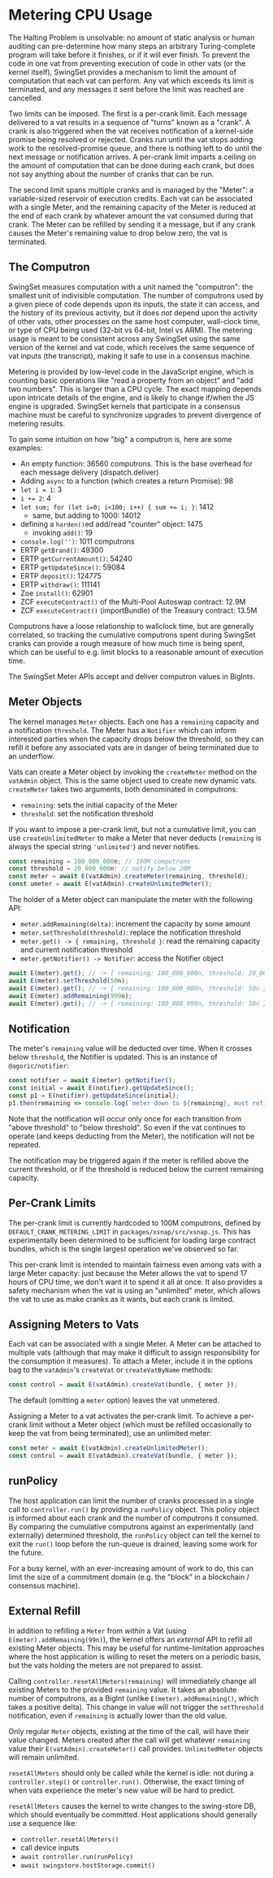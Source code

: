 # Metering CPU Usage

The Halting Problem is unsolvable: no amount of static analysis or human auditing can pre-determine how many steps an arbitrary Turing-complete program will take before it finishes, or if it will ever finish. To prevent the code in one vat from preventing execution of code in other vats (or the kernel itself), SwingSet provides a mechanism to limit the amount of computation that each vat can perform. Any vat which exceeds its limit is terminated, and any messages it sent before the limit was reached are cancelled.

Two limits can be imposed. The first is a per-crank limit. Each message delivered to a vat results in a sequence of "turns" known as a "crank". A crank is also triggered when the vat receives notification of a kernel-side promise being resolved or rejected. Cranks run until the vat stops adding work to the resolved-promise queue, and there is nothing left to do until the next message or notification arrives. A per-crank limit imparts a ceiling on the amount of computation that can be done during each crank, but does not say anything about the number of cranks that can be run.

The second limit spans multiple cranks and is managed by the "Meter": a variable-sized reservoir of execution credits. Each vat can be associated with a single Meter, and the remaining capacity of the Meter is reduced at the end of each crank by whatever amount the vat consumed during that crank. The Meter can be refilled by sending it a message, but if any crank causes the Meter's remaining value to drop below zero, the vat is terminated.

## The Computron

SwingSet measures computation with a unit named the "computron": the smallest unit of indivisible computation. The number of computrons used by a given piece of code depends upon its inputs, the state it can access, and the history of its previous activity, but it does *not* depend upon the activity of other vats, other processes on the same host computer, wall-clock time, or type of CPU being used (32-bit vs 64-bit, Intel vs ARM). The metering usage is meant to be consistent across any SwingSet using the same version of the kernel and vat code, which receives the same sequence of vat inputs (the transcript), making it safe to use in a consensus machine.

Metering is provided by low-level code in the JavaScript engine, which is counting basic operations like "read a property from an object" and "add two numbers". This is larger than a CPU cycle. The exact mapping depends upon intricate details of the engine, and is likely to change if/when the JS engine is upgraded. SwingSet kernels that participate in a consensus machine must be careful to synchronize upgrades to prevent divergence of metering results.

To gain some intuition on how "big" a computron is, here are some examples:

* An empty function: 36560 computrons. This is the base overhead for each message delivery (dispatch.deliver)
* Adding `async` to a function (which creates a return Promise): 98
* `let i = 1`: 3
* `i += 2`: 4
* `let sum; for (let i=0; i<100; i++) { sum += i; }`: 1412
  * same, but adding to 1000: 14012
* defining a `harden()`ed add/read "counter" object: 1475
  * invoking `add()`: 19
* `console.log('')`: 1011 computrons
* ERTP `getBrand()`: 49300
* ERTP `getCurrentAmount()`: 54240
* ERTP `getUpdateSince()`: 59084
* ERTP `deposit()`: 124775
* ERTP `withdraw()`: 111141
* Zoe `install()`: 62901
* ZCF `executeContract()` of the Multi-Pool Autoswap contract: 12.9M
* ZCF `executeContract()` (importBundle) of the Treasury contract: 13.5M

Computrons have a loose relationship to wallclock time, but are generally correlated, so tracking the cumulative computrons spent during SwingSet cranks can provide a rough measure of how much time is being spent, which can be useful to e.g. limit blocks to a reasonable amount of execution time.

The SwingSet Meter APIs accept and deliver computron values in BigInts.

## Meter Objects

The kernel manages `Meter` objects. Each one has a `remaining` capacity and a notification `threshold`. The Meter has a `Notifier` which can inform interested parties when the capacity drops below the threshold, so they can refill it before any associated vats are in danger of being terminated due to an underflow.

Vats can create a Meter object by invoking the `createMeter` method on the `vatAdmin` object. This is the same object used to create new dynamic vats. `createMeter` takes two arguments, both denominated in computrons:

* `remaining`: sets the initial capacity of the Meter
* `threshold`: set the notification threshold

If you want to impose a per-crank limit, but not a cumulative limit, you can use `createUnlimitedMeter` to make a Meter that never deducts (`remaining` is always the special string `'unlimited'`) and never notifies.

```js
const remaining = 100_000_000n; // 100M computrons
const threshold = 20_000_000n: // notify below 20M
const meter = await E(vatAdmin).createMeter(remaining, threshold);
const umeter = await E(vatAdmin).createUnlimitedMeter();
```

The holder of a Meter object can manipulate the meter with the following API:

* `meter.addRemaining(delta)`: increment the capacity by some amount
* `meter.setThreshold(threshold)`: replace the notification threshold
* `meter.get() -> { remaining, threshold }`: read the remaining capacity and current notification threshold
* `meter.getNotifier() -> Notifier`: access the Notifier object

```js
await E(meter).get(); // -> { remaining: 100_000_000n, threshold: 20_000_000n }
await E(meter).setThreshold(50n);
await E(meter).get(); // -> { remaining: 100_000_000n, threshold: 50n }
await E(meter).addRemaining(999n);
await E(meter).get(); // -> { remaining: 100_000_999n, threshold: 50n }
```

## Notification

The meter's `remaining` value will be deducted over time. When it crosses below `threshold`, the Notifier is updated. This is an instance of `@agoric/notifier`:

```js
const notifier = await E(meter).getNotifier();
const initial = await E(notifier).getUpdateSince();
const p1 = E(notifier).getUpdateSince(initial);
p1.then(remaining => console.log(`meter down to ${remaining}, must refill`));
```

Note that the notification will occur only once for each transition from "above threshold" to "below threshold". So even if the vat continues to operate (and keeps deducting from the Meter), the notification will not be repeated.

The notification may be triggered again if the meter is refilled above the current threshold, or if the threshold is reduced below the current remaining capacity.

## Per-Crank Limits

The per-crank limit is currently hardcoded to 100M computrons, defined by `DEFAULT_CRANK_METERING_LIMIT` in `packages/xsnap/src/xsnap.js`. This has experimentally been determined to be sufficient for loading large contract bundles, which is the single largest operation we've observed so far.

This per-crank limit is intended to maintain fairness even among vats with a large Meter capacity: just because the Meter allows the vat to spend 17 hours of CPU time, we don't want it to spend it all at once. It also provides a safety mechanism when the vat is using an "unlimited" meter, which allows the vat to use as make cranks as it wants, but each crank is limited.

## Assigning Meters to Vats

Each vat can be associated with a single Meter. A Meter can be attached to multiple vats (although that may make it difficult to assign responsibility for the consumption it measures). To attach a Meter, include it in the options bag to the `vatAdmin`'s `createVat` or `createVatByName` methods:

```js
const control = await E(vatAdmin).createVat(bundle, { meter });
```

The default (omitting a `meter` option) leaves the vat unmetered.

Assigning a Meter to a vat activates the per-crank limit. To achieve a per-crank limit without a Meter object (which must be refilled occasionally to keep the vat from being terminated), use an unlimited meter:

```js
const meter = await E(vatAdmin).createUnlimitedMeter();
const control = await E(vatAdmin).createVat(bundle, { meter });
```

## runPolicy

The host application can limit the number of cranks processed in a single call to `controller.run()` by providing a `runPolicy` object. This policy object is informed about each crank and the number of computrons it consumed. By comparing the cumulative computrons against an experimentally (and externally) determined threshold, the `runPolicy` object can tell the kernel to exit the `run()` loop before the run-queue is drained, leaving some work for the future.

For a busy kernel, with an ever-increasing amount of work to do, this can limit the size of a commitment domain (e.g. the "block" in a blockchain / consensus machine).

## External Refill

In addition to refilling a `Meter` from *within* a Vat (using `E(meter).addRemaining(99n)`), the kernel offers an *external* API to refill all existing Meter objects. This may be useful for runtime-limitation approaches where the host application is willing to reset the meters on a periodic basis, but the vats holding the meters are not prepared to assist.

Calling `controller.resetAllMeters(remaining)` will immediately change all existing Meters to the provided `remaining` value. It takes an absolute number of computrons, as a BigInt (unlike `E(meter).addRemaining()`, which takes a positive delta). This change in value will not trigger the `setThreshold` notification, even if `remaining` is actually lower than the old value.

Only regular `Meter` objects, existing at the time of the call, will have their value changed. Meters created after the call will get whatever `remaining` value their `E(vatAdmin).createMeter()` call provides. `UnlimitedMeter` objects will remain unlimited.

`resetAllMeters` should only be called while the kernel is idle: not during a `controller.step()` or `controller.run()`. Otherwise, the exact timing of when vats experience the meter's new value will be hard to predict.

`resetAllMeters` causes the kernel to write changes to the swing-store DB, which should eventually be committed. Host applications should generally use a sequence like:

* `controller.resetAllMeters()`
* call device inputs
* `await controller.run(runPolicy)`
* `await swingstore.hostStorage.commit()`
